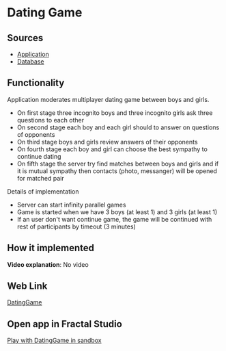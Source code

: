 # Dating Game

## Sources

- [Application](https://github.com/LearnFractal/FractalPlatform/tree/main/FractalPlatform.Examples/Applications/DatingGame/DatingGameApplication.cs)
- [Database](https://github.com/LearnFractal/FractalPlatform/tree/main/FractalPlatform.Examples/Databases/DatingGame)

## Functionality

Application moderates multiplayer dating game between boys and girls.
- On first stage three incognito boys and three incognito girls ask three questions to each other
- On second stage each boy and each girl should to answer on questions of opponents
- On third stage boys and girls review answers of their opponents
- On fourth stage each boy and girl can choose the best sympathy to continue dating
- On fifth stage the server try find matches between boys and girls 
   and if it is mutual sympathy then contacts (photo, messanger) will be opened for matched pair

Details of implementation
- Server can start infinity parallel games
- Game is started when we have 3 boys (at least 1) and 3 girls (at least 1)
- If an user don't want continue game, the game will be continued with rest of participants by timeout (3 minutes)

## How it implemented

**Video explanation**: No video

## Web Link

[DatingGame](https://fraplat.tech/jupiter/DatingGame)

## Open app in Fractal Studio

[Play with DatingGame in sandbox](https://fraplat.tech/mars/FractalStudio/?tag=DatingGame+template)


